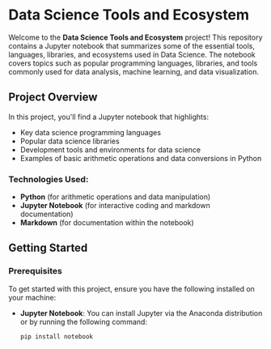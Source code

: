 # Data Science Tools and Ecosystem

Welcome to the **Data Science Tools and Ecosystem** project! This repository contains a Jupyter notebook that summarizes some of the essential tools, languages, libraries, and ecosystems used in Data Science. The notebook covers topics such as popular programming languages, libraries, and tools commonly used for data analysis, machine learning, and data visualization.

## Project Overview

In this project, you'll find a Jupyter notebook that highlights:
- Key data science programming languages
- Popular data science libraries
- Development tools and environments for data science
- Examples of basic arithmetic operations and data conversions in Python

### Technologies Used:
- **Python** (for arithmetic operations and data manipulation)
- **Jupyter Notebook** (for interactive coding and markdown documentation)
- **Markdown** (for documentation within the notebook)

## Getting Started

### Prerequisites
To get started with this project, ensure you have the following installed on your machine:
- **Jupyter Notebook**: You can install Jupyter via the Anaconda distribution or by running the following command:
  ```bash
  pip install notebook
